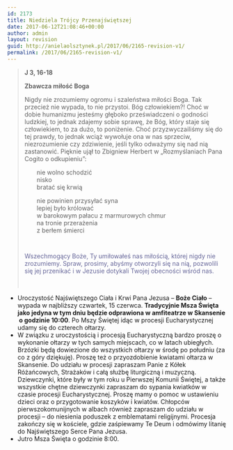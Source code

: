 ```yaml
---
id: 2173
title: Niedziela Trójcy Przenajświętszej
date: 2017-06-12T21:08:46+00:00
author: admin
layout: revision
guid: http://anielaolsztynek.pl/2017/06/2165-revision-v1/
permalink: /2017/06/2165-revision-v1/
---
```

> **J 3, 16-18**
> 
> **Zbawcza miłość Boga**
> 
> Nigdy nie zrozumiemy ogromu i szaleństwa miłości Boga. Tak przecież nie wypada, to nie przystoi. Bóg człowiekiem?! Choć w dobie humanizmu jesteśmy głęboko przeświadczeni o godności ludzkiej, to jednak zdajemy sobie sprawę, że Bóg, który staje się człowiekiem, to za dużo, to poniżenie. Choć przyzwyczailiśmy się do tej prawdy, to jednak wciąż wywołuje ona w nas sprzeciw, niezrozumienie czy zdziwienie, jeśli tylko odważymy się nad nią zastanowić. Pięknie ujął to Zbigniew Herbert w &#8222;Rozmyślaniach Pana Cogito o odkupieniu&#8221;:
> 
> <div style="padding-left: 2em;">
>   nie wolno schodzić<br /> nisko<br /> bratać się krwią
> </div>
> 
> <div style="padding-left: 2em; padding-top: 1em; padding-bottom: 2em;">
>   nie powinien przysyłać syna<br /> lepiej było królować<br /> w barokowym pałacu z marmurowych chmur<br /> na tronie przerażenia<br /> z berłem śmierci
> </div>
> 
> <span style="color: #666699;">Wszechmogący Boże, Ty umiłowałeś nas miłością, której nigdy nie zrozumiemy. Spraw, prosimy, abyśmy otworzyli się na nią, pozwolili się jej przenikać i w Jezusie dotykali Twojej obecności wśród nas.</span>
> 
> &nbsp;

  * Uroczystość Najświętszego Ciała i Krwi Pana Jezusa – **Boże Ciało** – wypada w najbliższy czwartek, 15 czerwca. **Tradycyjnie Msza Święta jako jedyna w tym dniu będzie odprawiona w amfiteatrze w Skansenie  o godzinie 10:00**. Po Mszy Świętej idąc w procesji Eucharystycznej udamy się do czterech ołtarzy.
  * W związku z uroczystością i procesją Eucharystyczną bardzo proszę o wykonanie ołtarzy w tych samych miejscach, co w latach ubiegłych. Brzózki będą dowiezione do wszystkich ołtarzy w środę po południu (za co z góry dziękuję). Proszę też o przyozdobienie kwiatami ołtarza w Skansenie. Do udziału w procesji zapraszam Panie z Kółek Różańcowych, Strażaków i całą służbę liturgiczną i muzyczną. Dziewczynki, które były w tym roku u Pierwszej Komunii Świętej, a także wszystkie chętne dziewczynki zapraszam do sypania kwiatków w czasie procesji Eucharystycznej. Proszę mamy o pomoc w ustawieniu dzieci oraz o przygotowanie koszyków i kwiatów. Chłopców pierwszokomunijnych w albach również zapraszam do udziału w procesji – do niesienia poduszek z emblematami religijnymi. Procesja zakończy się w kościele, gdzie zaśpiewamy Te Deum i odmówimy litanię do Najświętszego Serce Pana Jezusa.
  * Jutro Msza Święta o godzinie 8:00.